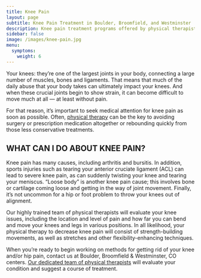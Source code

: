 ```yaml
---
title: Knee Pain
layout: page
subtitle: Knee Pain Treatment in Boulder, Broomfield, and Westminster
description: Knee pain treatment programs offered by physical therapists at Bodywise Physical Therapy in Boulder, Broomfield, and Westminster. Visit us today!
sidebar: false
image: /images/knee-pain.jpg
menu:
  symptoms:
    weight: 6
---
```


Your knees: they’re one of the largest joints in your body, connecting a large number of muscles, bones and ligaments. That means that much of the daily abuse that your body takes can ultimately impact your knees. And when these crucial joints begin to show strain, it can become difficult to move much at all — at least without pain.

For that reason, it’s important to seek medical attention for knee pain as soon as possible. Often, [physical therapy](/) can be the key to avoiding surgery or prescription medication altogether or rebounding quickly from those less conservative treatments.

## WHAT CAN I DO ABOUT KNEE PAIN?

Knee pain has many causes, including arthritis and bursitis. In addition, sports injuries such as tearing your anterior cruciate ligament (ACL) can lead to severe knee pain, as can suddenly twisting your knee and tearing your meniscus. “Loose body” is another knee pain cause; this involves bone or cartilage coming loose and getting in the way of joint movement. Finally, it’s not uncommon for a hip or foot problem to throw your knees out of alignment.

Our highly trained team of physical therapists will evaluate your knee issues, including the location and level of pain and how far you can bend and move your knees and legs in various positions. In all likelihood, your physical therapy to decrease knee pain will consist of strength-building movements, as well as stretches and other flexibility-enhancing techniques.

When you’re ready to begin working on methods for getting rid of your knee and/or hip pain, contact us at Boulder, Broomfield & Westminster, CO centers. [Our dedicated team of physical therapists](/our-staff/) will evaluate your condition and suggest a course of treatment.
